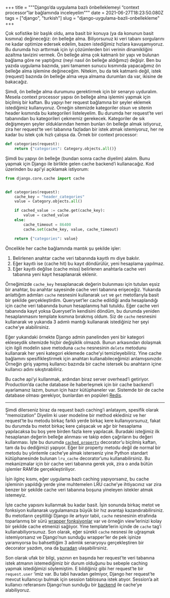 +++
title = """Django’da uygulama bazlı önbelleklemeyi “context processor”lar
bağlamında inceleyelim"""
date = 2021-06-27T18:23:50.080Z
tags = ["django", "turkish"]
slug = "django-uygulama-bazli-onbellekleme"
+++

Çok sofistike bir başlık oldu, ama basit bir konuya (ya da konunun basit
kısmına) değineceğiz: ön belleğe alma. Biliyorsunuz ki veri tabanı sorgularını
ne kadar optimize edersek edelim, bazen istediğimiz hızlara kavuşamıyoruz. Bu
durumda hızı arttırmak için iyi çözümlerden biri verinin dinamikliğini azaltma
tavizini vermek. Ön belleğe alma çok katmanlı bir yapı ve bulunan bağlama göre
ne yaptığınız (neyi nasıl ön belleğe aldığımız) değişir. Ben bu yazıda uygulama
bazında, yani tamamen sunucu kısmında yapacağımız ön belleğe alma işlemine
değineceğim. Nitekim, bu da tek katmanlı değil, istek (request) bazında ön
belleğe alma veya almama durumları da var, ikisine de bakacağız.

Şimdi, ön belleğe alma durumunu gerektirmek için bir senaryo uyduralım. Mesela
context processor yapısı ön belleğe alma işlemini yapmak için biçilmiş bir
kaftan. Bu yapıyı her request bağlamına bir şeyler eklemek istediğimiz
kullanıyoruz. Örneğin sitemizde kategoriler olsun ve sitenin header kısmında bu
kategorileri listeleyelim. Bu durumda her request’te veri tabanından bu
kategorileri çekmemiz gerekecek. Kategoriler de sık değişmeyen şeyler
olduklarından hemen bunları ön belleğe almak istiyoruz, zira her request’te
veri tabanına fazladan bir istek atmak istemiyoruz, her ne kadar bu istek çok
hızlı çalışsa da. Örnek bir context processor:

```python
def categories(request):
    return {"categories": Category.objects.all()}
```

Şimdi bu yapıyı ön belleğe (bundan sonra cache diyelim) alalım. Bunu yapmak
için Django ile birlikte gelen cache backend’i kullanacağız. Kod üzerinden bu
api’yi açıklamak istiyorum:

```python
from django.core.cache import cache


def categories(request):
    cache_key = "header_categories"
    value = Category.objects.all()

    if cached_value := cache.get(cache_key):
        value = cached_value
    else:
        cache_timeout = 86400
        cache.set(cache_key, value, cache_timeout)

    return {"categories": value}
```

Öncelikle her cache bağlamında mantık şu şekilde işler:

1. Belirlenen anahtar cache veri tabanında kayıtlı mı diye bakılır.
2. Eğer kayıtlı ise (cache hit) bu kayıt döndürülür, yeni hesaplama yapılmaz.
3. Eğer kayıtlı değilse (cache miss) belirlenen anahtarla cache veri tabanına
yeni kayıt hesaplanarak eklenir.

Örneğimizde  `cache_key`  hesaplanacak değerin bulunması için tutulan eşsiz bir
anahtar, bu anahtar sayesinde cache veri tabanına erişeceğiz. Yukarıda
anlattığım adımları `cache` nesnesini kullanarak `set` ve `get` metotlarıyla
basit bir şekilde gerçekleştirdim. Queryset’ler cache edildiği anda
hesaplandığı için cache veri tabanında bunun hesaplanmış hali tutuldu. Eğer
cache veri tabanında kayıt yoksa Queryset’in kendisini döndüm, bu durumda
yeniden hesaplanmasını template kısmına bırakmış oldum. Siz de `cache`
nesnesini kullanarak ve yukarıda 3 adımlı mantığı kullanarak istediğiniz her
şeyi cache’ye alabilirsiniz.

Eğer yukarıdaki örnekte Django admin panelinden yeni bir kategori ekleseydik
sitemizde hiçbir değişiklik olmazdı. Bunun arkasından dolaşmak için ilgili
modelin save metoduna `cache` nesnesinin `delete` metodunu kullanarak her
yeni kategori eklemede cache’yi temizleyebiliriz. Yine cache bağlamını
spesifikleştirmek için anahtarı kullanabileceğimizi anlamışsınızdır. Örneğin
giriş yapmış kullanıcı bazında bir cache istersek bu anahtarın içine kullanıcı
adını sıkıştırabiliriz.

Bu cache api’yi kullanmak, ardından biraz server overhead’i getiriyor.
Production’da cache database ile haberleşmek için bir cache backend’i
ayarlamanız lazım, bunun için hazır kütüphaneler var. Sistemde bir de cache
database olması gerekiyor, bunlardan en popüleri  [Redis](https://redis.io/).

---

Şimdi dilerseniz biraz da request bazlı caching’i anlatayım, spesifik olarak
“memoization” Diyelim ki user modeline bir method eklediniz ve her request’te
bu metodu birkaç farklı yerde birkaç kere kullanıyorsunuz, fakat bu durumda bu
metot birkaç kere çalışacak ve ağır bir hesaplama yapılacaksa bu boş yere
birden fazla kere yapılacak. Buradaki isteğimiz ilk hesaplanan değerin belleğe
alınması ve takip eden çağrıların bu değeri kullanması. İşte bu durumda
[`cached_property`](https://docs.djangoproject.com/en/3.2/ref/utils/#django.utils.functional.cached_property)
decorator’u biçilmiş kaftan, tam da bu dediğimizi yapıyor. Eğer bir property
metodu değil de normal bir metodu bu yöntemle cache’ye almak isterseniz yine
Python standart kütüphanesinde bulunan `lru_cache` decorator’unu
kullanabilirsiniz. Bu mekanizmalar için bir cache veri tabanına gerek yok, zira
o anda bütün işlemler RAM’de gerçekleştiriliyor.

İşin ilginç kısmı, eğer uygulama bazlı caching yapıyorsanız, bu cache işleminin
yapıldığı yerde yine muhtemelen LRU cache’ye ihtiyacınız var zira benzer bir
şekilde cache veri tabanına boşuna yineleyen istekler atmak istemeyiz.

İşte cache yapısını kullanmak bu kadar basit. İşin sonunda birkaç metot ve
fonksiyon kullanarak uygulamanıza büyük bir hız avantajı kazandırabilirsiniz.
Bu metotların çeşitliliği Django ile artıyor tabii, `cache` nesnesinin
etrafında toparlanmış bir sürü [wrapper fonksiyonlar](https://docs.djangoproject.com/en/3.2/topics/cache/#template-fragment-caching)
var ve örneğin view’lerinizi kolay bir şekilde cache etmenizi sağlıyor. Yine
template’lerin içinde de  `cache`  tag’i kullanabiliyorsunuz. Son olarak, eğer
sürekli `cache` nesnesi ile uğraşmak istemiyorsanız ve Django’nun sunduğu
wrapper’ler de pek işinize yaramıyorsa bu bahsettiğim 3 adımlık senaryoyu
gerçekleştiren bir decorator yazdım, ona da [buradan](https://github.com/realsuayip/django-sozluk/blob/36cdf3f10ed18d0a57f1420b0392cf15ef03985d/dictionary/utils/decorators.py#L9)
ulaşabilirsiniz.

Son olarak ufak bir bilgi, yazının en başında her request’te veri tabanına
istek atmanın istemediğimiz bir durum olduğunu bu sebeple caching yapmak
istediğimizi söylemiştim. E bildiğiniz gibi her request’te bir `request.user`
‘imiz var. Bu tabii havadan gelmiyor, Django her request’te mevcut kullanıcıyı
bulmak için session tablosuna istek atıyor. Session’a ait kullanıcı referansını
Django’nun sunduğu bir [backend](https://docs.djangoproject.com/en/3.2/topics/http/sessions/#using-cached-sessions)
ile cache’ye alabiliyoruz.
